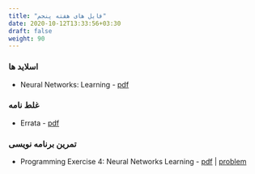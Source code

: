 ```yaml
---
title: "فایل های هفته پنجم"
date: 2020-10-12T13:33:56+03:30
draft: false
weight: 90
---
```


### اسلاید ها
- Neural Networks: Learning - [pdf](../files/Lecture9.pdf)

### غلط نامه
- Errata - [pdf](../files/errata.pdf)

### تمرین برنامه نویسی
- Programming Exercise 4: Neural Networks Learning - [pdf](../files/ex4.pdf) | [problem](../files/machine-learning-ex4.zip)
  